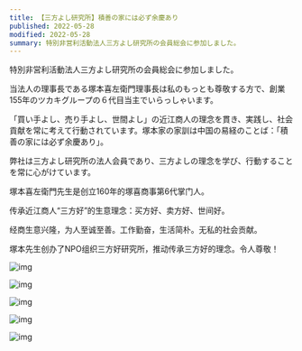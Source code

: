```yaml
---
title: 【三方よし研究所】積善の家には必ず余慶あり
published: 2022-05-28
modified: 2022-05-28
summary: 特別非営利活動法人三方よし研究所の会員総会に参加しました。
---
```


特別非営利活動法人三方よし研究所の会員総会に参加しました。

当法人の理事長である塚本喜左衛門理事長は私のもっとも尊敬する方で、創業155年のツカキグループの６代目当主でいらっしゃいます。

「買い手よし、売り手よし、世間よし」の近江商人の理念を貫き、実践し、社会貢献を常に考えて行動されています。塚本家の家訓は中国の易経のことば：「積善の家には必ず余慶あり」。

弊社は三方よし研究所の法人会員であり、三方よしの理念を学び、行動することを常に心がけています。
　
<section class="astries-lang-select-zh">

塚本喜左衛門先生是创立160年的塚喜商事第6代掌门人。

传承近江商人“三方好”的生意理念：买方好、卖方好、世间好。

经商生意兴隆，为人至诚至善。工作勤奋，生活简朴。无私的社会贡献。

塚本先生创办了NPO组织三方好研究所，推动传承三方好的理念。令人尊敬！

</section>

![img](/pict/posts/2022/sanpo/0.png)

![img](/pict/posts/2022/sanpo/1.jpg)

![img](/pict/posts/2022/sanpo/2.png)

![img](/pict/posts/2022/sanpo/3.png)

![img](/pict/posts/2022/sanpo/4.png)
